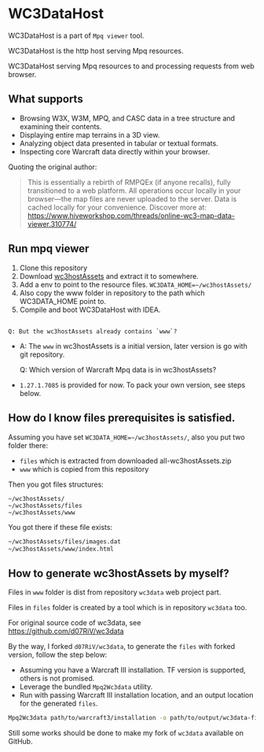 # WC3DataHost
WC3DataHost is a part of `Mpq viewer` tool.

WC3DataHost is the http host serving Mpq resources.

WC3DataHost serving Mpq resources to and processing requests from web browser.

## What supports
- Browsing W3X, W3M, MPQ, and CASC data in a tree structure and examining their contents.
- Displaying entire map terrains in a 3D view.
- Analyzing object data presented in tabular or textual formats.
- Inspecting core Warcraft data directly within your browser.

Quoting the original author:
> This is essentially a rebirth of RMPQEx (if anyone recalls), fully transitioned to a web platform.
All operations occur locally in your browser—the map files are never uploaded to the server. Data is cached locally for your convenience.
Discover more at: <https://www.hiveworkshop.com/threads/online-wc3-map-data-viewer.310774/>


## Run mpq viewer
1. Clone this repository
2. Download [wc3hostAssets](https://drive.google.com/file/d/1cusUHkkwODopV39KQw9x6wyPbWBKULyz/view?usp=drive_link) and extract it to somewhere.
3. Add a env to point to the resource files.
`WC3DATA_HOME=~/wc3hostAssets/`
4. Also copy the www folder in repository to the path which WC3DATA_HOME point to.
5. Compile and boot WC3DataHost with IDEA.

## 
    Q: But the wc3hostAssets already contains `www`?
- A: The `www` in wc3hostAssets is a initial version, later version is go with git repository.


    Q: Which version of Warcraft Mpq data is in wc3hostAssets?
 - `1.27.1.7085` is provided for now. To pack your own version, see steps below.




## How do I know files prerequisites is satisfied.
Assuming you have set `WC3DATA_HOME=~/wc3hostAssets/`,
also you put two folder there:
- `files` which is extracted from downloaded all-wc3hostAssets.zip
- `www` which is copied from this repository

Then you got files structures:
```
~/wc3hostAssets/
~/wc3hostAssets/files
~/wc3hostAssets/www
```

You got there if these file exists:
```dtd
~/wc3hostAssets/files/images.dat
~/wc3hostAssets/www/index.html
```


## How to generate wc3hostAssets by myself?

Files in `www` folder is dist from repository `wc3data` web project part.

Files in `files` folder is created by a tool which is in repository `wc3data` too.

For original source code of wc3data, see https://github.com/d07RiV/wc3data

By the way, I forked `d07RiV/wc3data`, to generate the `files` with forked version, follow the step below:
   - Assuming you have a Warcraft III installation. TF version is supported, others is not promised.
   - Leverage the bundled `Mpq2Wc3data` utility.
   - Run with passing Warcraft III installation location, and an output location for the generated `files`.
   ```sh
   Mpq2Wc3data path/to/warcraft3/installation -o path/to/output/wc3data-files
   ```
Still some works should be done to make my fork of `wc3data` available on GitHub. 
